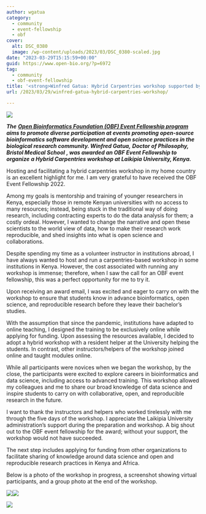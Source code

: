 ```yaml
---
author: wgatua
category:
  - community
  - event-fellowship
  - obf
cover:
  alt: DSC_0380
  image: /wp-content/uploads/2023/03/DSC_0380-scaled.jpg
date: "2023-03-29T15:15:59+00:00"
guid: https://www.open-bio.org/?p=6972
tag:
  - community
  - obf-event-fellowship
title: '<strong>Winfred Gatua: Hybrid Carpentries workshop supported by OBF Event Fellowship</strong>'
url: /2023/03/29/winfred-gatua-hybrid-carpentries-workshop/

---
```

![](/wp-content/uploads/2023/03/Winfred_BWCB.png)

**_The_** [**_Open Bioinformatics Foundation (OBF) Event Fellowship program_**](/travel-awards) **_aims to promote diverse participation at events promoting open-source bioinformatics software development and open science practices in the biological research community. Winfred Gatua,_** _**Doctor of Philosophy, Bristol Medical School**_ **_, was awarded an OBF Event Fellowship to organize_** _**a Hybrid Carpentries workshop at Laikipia University, Kenya.**_

Hosting and facilitating a hybrid carpentries workshop in my home country is an excellent highlight for me. I am very grateful to have received the OBF Event Fellowship 2022.

Among my goals is mentorship and training of younger researchers in Kenya, especially those in remote Kenyan universities with no access to many resources; instead, being stuck in the traditional way of doing research, including contracting experts to do the data analysis for them; a costly ordeal. However, I wanted to change the narrative and open these scientists to the world view of data, how to make their research work reproducible, and shed insights into what is open science and collaborations.

Despite spending my time as a volunteer instructor in institutions abroad, I have always wanted to host and run a carpentries-based workshop in some institutions in Kenya. However, the cost associated with running any workshop is immense; therefore, when I saw the call for an OBF event fellowship, this was a perfect opportunity for me to try it.

Upon receiving an award email, I was excited and eager to carry on with the workshop to ensure that students know in advance bioinformatics, open science, and reproducible research before they leave their bachelor’s studies.

With the assumption that since the pandemic, institutions have adapted to online teaching, I designed the training to be exclusively online while applying for funding. Upon assessing the resources available, I decided to adopt a hybrid workshop with a resident helper at the University helping the students. In contrast, other instructors/helpers of the workshop joined online and taught modules online.

While all participants were novices when we began the workshop, by the close, the participants were excited to explore careers in bioinformatics and data science, including access to advanced training. This workshop allowed my colleagues and me to share our broad knowledge of data science and inspire students to carry on with collaborative, open, and reproducible research in the future.

I want to thank the instructors and helpers who worked tirelessly with me through the five days of the workshop. I appreciate the Laikipia University administration’s support during the preparation and workshop. A big shout out to the OBF event fellowship for the award; without your support, the workshop would not have succeeded.

The next step includes applying for funding from other organizations to facilitate sharing of knowledge around data science and open and reproducible research practices in Kenya and Africa.

Below is a photo of the workshop in progress, a screenshot showing virtual participants, and a group photo at the end of the workshop.

![](/wp-content/uploads/2023/03/DSC_0380-1024x683.jpg)![](/wp-content/uploads/2023/03/Zoom_screenshot-1024x530.jpeg)

![](/wp-content/uploads/2023/03/IMG_5250-3-1024x683.jpg)

